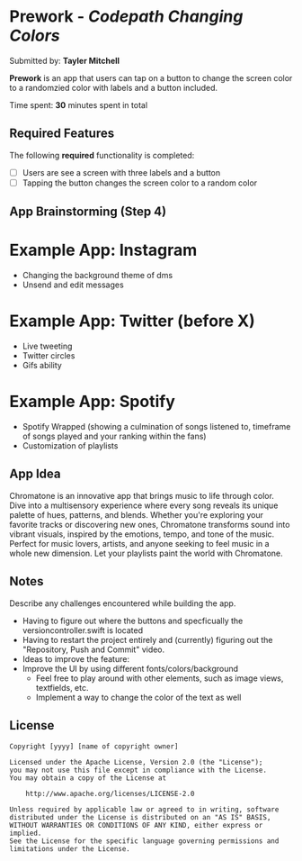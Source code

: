 # Prework - *Codepath Changing Colors*

Submitted by: **Tayler Mitchell**

**Prework** is an app that users can tap on a button to change the screen color to a randomzied color with labels and a button included. 

Time spent: **30** minutes spent in total

## Required Features

The following **required** functionality is completed:

- [ ] Users are see a screen with three labels and a button
- [ ] Tapping the button changes the screen color to a random color

## App Brainstorming (Step 4)

# Example App: Instagram 
- Changing the background theme of dms
- Unsend and edit messages
# Example App: Twitter (before X)
- Live tweeting
- Twitter circles
- Gifs ability
# Example App: Spotify
- Spotify Wrapped (showing a culmination of songs listened to, timeframe of songs played and your ranking within the fans)
- Customization of playlists


## App Idea ##
Chromatone is an innovative app that brings music to life through color. Dive into a multisensory experience where every song reveals its unique palette of hues, patterns, and blends. Whether you're exploring your favorite tracks or discovering new ones, Chromatone transforms sound into vibrant visuals, inspired by the emotions, tempo, and tone of the music. Perfect for music lovers, artists, and anyone seeking to feel music in a whole new dimension. Let your playlists paint the world with Chromatone.
## Notes

Describe any challenges encountered while building the app.
- Having to figure out where the buttons and specficually the versioncontroller.swift is located
-  Having to restart the project entirely and (currently) figuring out the "Repository, Push and Commit" video.
-  Ideas to improve the feature:
  - Improve the UI by using different fonts/colors/background
    - Feel free to play around with other elements, such as image views, textfields, etc.
    - Implement a way to change the color of the text as well

## License

    Copyright [yyyy] [name of copyright owner]

    Licensed under the Apache License, Version 2.0 (the "License");
    you may not use this file except in compliance with the License.
    You may obtain a copy of the License at

        http://www.apache.org/licenses/LICENSE-2.0

    Unless required by applicable law or agreed to in writing, software
    distributed under the License is distributed on an "AS IS" BASIS,
    WITHOUT WARRANTIES OR CONDITIONS OF ANY KIND, either express or implied.
    See the License for the specific language governing permissions and
    limitations under the License.
